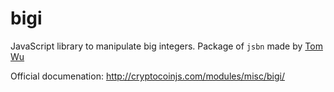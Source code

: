bigi
======

JavaScript library to manipulate big integers. Package of `jsbn` made by [Tom Wu](http://www-cs-students.stanford.edu/~tjw/jsbn/)

Official documenation: http://cryptocoinjs.com/modules/misc/bigi/